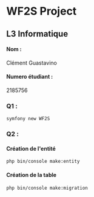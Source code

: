 # WF2S Project

## L3 Informatique

#### Nom : 
Clément Guastavino
#### Numero étudiant :
2185756

### Q1 :
````shell
symfony new WF2S
````

### Q2 : 
#### Création de l'entité
````shell
php bin/console make:entity
````

#### Création de la table
````shell
php bin/console make:migration
````
